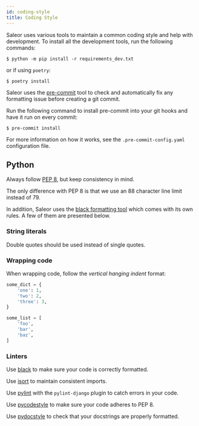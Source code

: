 ```yaml
---
id: coding-style
title: Coding Style
---
```


Saleor uses various tools to maintain a common coding style and help with development. 
To install all the development tools, run the following commands:

```shell-session
$ python -m pip install -r requirements_dev.txt
```

or if using `poetry`:

```shell-session
$ poetry install
```

Saleor uses the [pre-commit](https://pre-commit.com/#install) tool to check and automatically fix any formatting issue before creating a git commit.

Run the following command to install pre-commit into your git hooks and have it run on every commit:

```shell-session
$ pre-commit install
```

For more information on how it works, see the `.pre-commit-config.yaml` configuration file.

## Python

Always follow [PEP 8](https://www.python.org/dev/peps/pep-0008/), but keep consistency in mind.

The only difference with PEP 8 is that we use an 88 character line limit instead of 79.

In addition, Saleor uses the [black formatting tool](https://github.com/python/black) which comes with its own rules. A few of them are presented below.


### String literals

Double quotes should be used instead of single quotes.


### Wrapping code

When wrapping code, follow the _vertical hanging indent_ format:

```python
some_dict = {
    'one': 1,
    'two': 2,
    'three': 3,
}
```

```python
some_list = [
    'foo',
    'bar',
    'baz',
]
```


### Linters

Use [black](https://github.com/python/black/) to make sure your code is correctly formatted.

Use [isort](https://github.com/timothycrosley/isort) to maintain consistent imports.

Use [pylint](https://www.pylint.org/) with the `pylint-django` plugin to catch errors in your code.

Use [pycodestyle](http://pycodestyle.pycqa.org/en/latest/) to make sure your code adheres to PEP 8.

Use [pydocstyle](http://pydocstyle.pycqa.org/en/latest/) to check that your docstrings are properly formatted.
